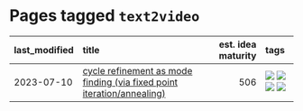 # Pages tagged `text2video`

|last_modified|title|est. idea maturity|tags
|:---|:---|---:|:---|
|2023-07-10|[cycle refinement as mode finding (via fixed point iteration/annealing)](../cycle_refinement_as_modefinding.md)|506|[![](https://img.shields.io/badge/tag-experimental-1eefac)](../tags/experimental.md) [![](https://img.shields.io/badge/tag-publication-1043a5)](../tags/publication.md) [![](https://img.shields.io/badge/tag-text2image-2b1224)](../tags/text2image.md) [![](https://img.shields.io/badge/tag-text2video-869cae)](../tags/text2video.md)|